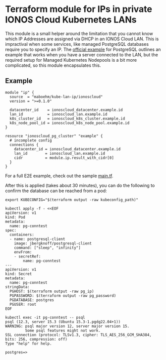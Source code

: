 # Terraform module for IPs in private IONOS Cloud Kubernetes LANs

This module is a small helper around the limitation that you cannot know which
IP Addresses are assigned via DHCP in an IONOS Cloud LAN. This is impractival
when some services, like managed PostgreSQL databases require you to specify an
IP. The [official
example](https://github.com/ionos-cloud/terraform-provider-ionoscloud/blob/98dbd4d84d61ea63159ba95ea61130cb598dfa3c/docs/resources/dbaas_pgsql_cluster.md#example-usage)
for PostgreSQL outlines an example that works when you have a server connected
to the LAN, but the required setup for Managed Kubernetes Nodepools is a bit
more complicated, so this module encapsulates this.

## Example

```hcl
module "ip" {
  source  = "maboehm/kube-lan-ip/ionoscloud"
  version = ">=0.1.0"

  datacenter_id    = ionoscloud_datacenter.example.id
  lan_id           = ionoscloud_lan.example.id
  k8s_cluster_id   = ionoscloud_k8s_cluster.example.id
  k8s_node_pool_id = ionoscloud_k8s_node_pool.example.id
}

resource "ionoscloud_pg_cluster" "example" {
  # incomplete config
  connections {
    datacenter_id = ionoscloud_datacenter.example.id
    lan_id        = ionoscloud_lan.example.id
    cidr          = module.ip.result_with_cidr[0]
  }
}
```

For a full E2E example, check out the sample [main.tf](./example/main.tf).

After this is applied (takes about 30 minutes), you can do the following to
confirm the database can be reached from a pod:

```shell
export KUBECONFIG="$(terraform output -raw kubeconfig_path)"

kubectl apply -f - <<EOF
apiVersion: v1
kind: Pod
metadata:
  name: pg-conntest
spec:
  containers:
  - name: postgresql-client
    image: jbergknoff/postgresql-client
    command: ["sleep", "infinity"]
    envFrom:
    - secretRef:
        name: pg-conntest
---
apiVersion: v1
kind: Secret
metadata:
  name: pg-conntest
stringData:
  PGHOST: $(terraform output -raw pg_ip)
  PGPASSWORD: $(terraform output -raw pg_password)
  PGDATABASE: postgres
  PGUSER: root
EOF

kubectl exec -it pg-conntest -- psql                                                                                                                    
psql (12.3, server 15.3 (Ubuntu 15.3-1.pgdg22.04+1))
WARNING: psql major version 12, server major version 15.
         Some psql features might not work.
SSL connection (protocol: TLSv1.3, cipher: TLS_AES_256_GCM_SHA384, bits: 256, compression: off)
Type "help" for help.

postgres=> 
```

